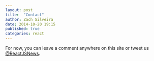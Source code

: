 ```yaml
---
layout: post
title:  "Contact"
author: Zach Silveira
date: 2014-10-20 19:15
published: true
categories: react
---
```

For now, you can leave a comment anywhere on this site or tweet us [@ReactJSNews](http://twitter.com/reactjsnews).
